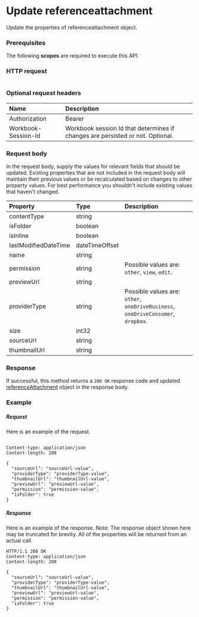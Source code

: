 # Update referenceattachment

Update the properties of referenceattachment object.
### Prerequisites
The following **scopes** are required to execute this API: 
### HTTP request
<!-- { "blockType": "ignored" } -->
```http

```
### Optional request headers
| Name       | Description|
|:-----------|:-----------|
| Authorization  | Bearer <code>|
| Workbook-Session-Id  | Workbook session Id that determines if changes are persisted or not. Optional.|

### Request body
In the request body, supply the values for relevant fields that should be updated. Existing properties that are not included in the request body will maintain their previous values or be recalculated based on changes to other property values. For best performance you shouldn't include existing values that haven't changed.

| Property	   | Type	|Description|
|:---------------|:--------|:----------|
|contentType|string||
|isFolder|boolean||
|isInline|boolean||
|lastModifiedDateTime|dateTimeOffset||
|name|string||
|permission|string| Possible values are: `other`, `view`, `edit`.|
|previewUrl|string||
|providerType|string| Possible values are: `other`, `oneDriveBusiness`, `oneDriveConsumer`, `dropbox`.|
|size|int32||
|sourceUrl|string||
|thumbnailUrl|string||

### Response
If successful, this method returns a `200 OK` response code and updated [referenceAttachment](../resources/referenceattachment.md) object in the response body.
### Example
##### Request
Here is an example of the request.
<!-- {
  "blockType": "request",
  "name": "update_referenceattachment"
}-->
```http

Content-type: application/json
Content-length: 208

{
  "sourceUrl": "sourceUrl-value",
  "providerType": "providerType-value",
  "thumbnailUrl": "thumbnailUrl-value",
  "previewUrl": "previewUrl-value",
  "permission": "permission-value",
  "isFolder": true
}
```
##### Response
Here is an example of the response. Note: The response object shown here may be truncated for brevity. All of the properties will be returned from an actual call.
<!-- {
  "blockType": "response",
  "truncated": true,
  "@odata.type": "microsoft.graph.referenceattachment"
} -->
```http
HTTP/1.1 200 OK
Content-type: application/json
Content-length: 208

{
  "sourceUrl": "sourceUrl-value",
  "providerType": "providerType-value",
  "thumbnailUrl": "thumbnailUrl-value",
  "previewUrl": "previewUrl-value",
  "permission": "permission-value",
  "isFolder": true
}
```

<!-- uuid: 8fcb5dbc-d5aa-4681-8e31-b001d5168d79
2015-10-25 14:57:30 UTC -->
<!-- {
  "type": "#page.annotation",
  "description": "Update referenceattachment",
  "keywords": "",
  "section": "documentation",
  "tocPath": ""
}-->